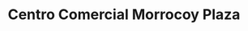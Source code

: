 ---
title: "Centro Comercial Morrocoy Plaza"
url: /tucacas/centro-comercial-morrocoy-plaza/
shop: Einkaufszentrum
---